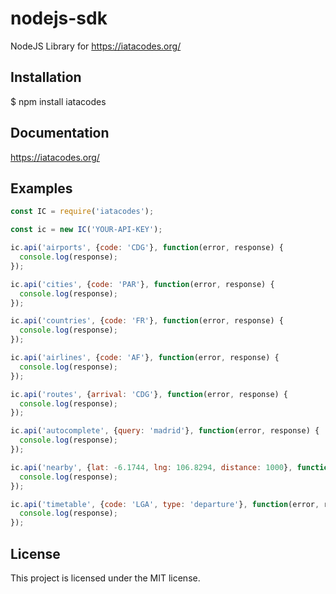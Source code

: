 # nodejs-sdk

NodeJS Library for https://iatacodes.org/


## Installation

  $ npm install iatacodes
  
## Documentation
  https://iatacodes.org/

## Examples
```javascript
const IC = require('iatacodes');

const ic = new IC('YOUR-API-KEY');

ic.api('airports', {code: 'CDG'}, function(error, response) {
  console.log(response);
});

ic.api('cities', {code: 'PAR'}, function(error, response) {
  console.log(response);
});

ic.api('countries', {code: 'FR'}, function(error, response) {
  console.log(response);
});

ic.api('airlines', {code: 'AF'}, function(error, response) {
  console.log(response);
});

ic.api('routes', {arrival: 'CDG'}, function(error, response) {
  console.log(response);
});

ic.api('autocomplete', {query: 'madrid'}, function(error, response) {
  console.log(response);
});

ic.api('nearby', {lat: -6.1744, lng: 106.8294, distance: 1000}, function(error, response) {
  console.log(response);
});

ic.api('timetable', {code: 'LGA', type: 'departure'}, function(error, response) {
  console.log(response);
});
```

## License

This project is licensed under the MIT license.

